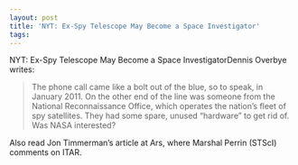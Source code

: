 ```yaml
---
layout: post
title: 'NYT: Ex-Spy Telescope May Become a Space Investigator'
tags: 
---
```

NYT: Ex-Spy Telescope May Become a Space InvestigatorDennis Overbye writes:

> The phone call came like a bolt out of the blue, so to speak, in January 2011. On the other end of the line was someone from the National Reconnaissance Office, which operates the nation’s fleet of spy satellites. They had some spare, unused “hardware” to get rid of. Was NASA interested?

Also read Jon Timmerman’s article at Ars, where Marshal Perrin (STScI) comments on ITAR.
